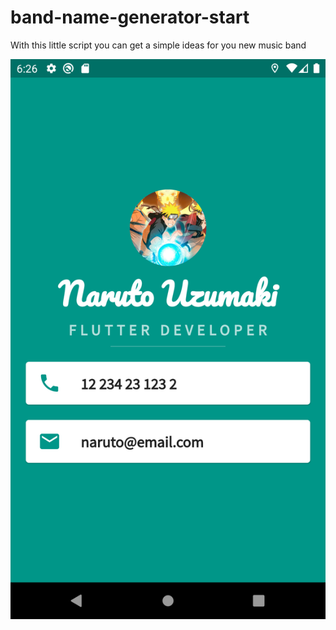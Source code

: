 # band-name-generator-start

With this little script you can get a simple ideas for you new music band

![band_name](/screenshots/card.png)

